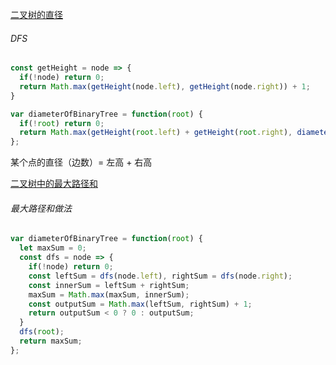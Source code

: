 [二叉树的直径](https://leetcode.cn/problems/diameter-of-binary-tree/description/?envType=study-plan-v2&envId=top-100-liked)

###### DFS

```JavaScript
const getHeight = node => {
  if(!node) return 0;
  return Math.max(getHeight(node.left), getHeight(node.right)) + 1;
}

var diameterOfBinaryTree = function(root) {
  if(!root) return 0;
  return Math.max(getHeight(root.left) + getHeight(root.right), diameterOfBinaryTree(root.left), diameterOfBinaryTree(root.right));
};
```

某个点的直径（边数）= 左高 + 右高

[二叉树中的最大路径和](https://leetcode.cn/problems/binary-tree-maximum-path-sum/?envType=study-plan-v2&envId=top-100-liked)

###### 最大路径和做法

```javascript
var diameterOfBinaryTree = function(root) {
  let maxSum = 0;
  const dfs = node => {
    if(!node) return 0;
    const leftSum = dfs(node.left), rightSum = dfs(node.right);
    const innerSum = leftSum + rightSum;
    maxSum = Math.max(maxSum, innerSum);
    const outputSum = Math.max(leftSum, rightSum) + 1;
    return outputSum < 0 ? 0 : outputSum;
  }
  dfs(root);
  return maxSum;
};
```